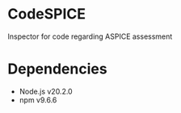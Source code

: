 # CodeSPICE
Inspector for code regarding ASPICE assessment

# Dependencies
* Node.js v20.2.0
* npm v9.6.6
